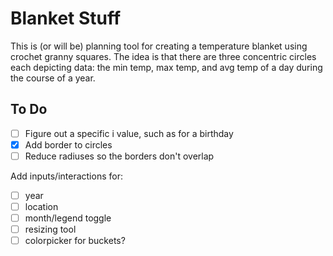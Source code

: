 # Blanket Stuff

This is (or will be) planning tool for creating a temperature blanket using crochet granny squares. The idea is that there are three concentric circles each depicting data: the min temp, max temp, and avg temp of a day during the course of a year.

## To Do

- [ ] Figure out a specific i value, such as for a birthday
- [x] Add border to circles
- [ ] Reduce radiuses so the borders don't overlap

Add inputs/interactions for:

- [ ] year
- [ ] location
- [ ] month/legend toggle
- [ ] resizing tool
- [ ] colorpicker for buckets?